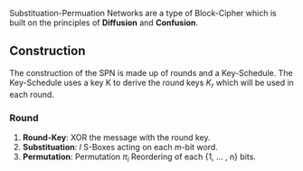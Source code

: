 Substituation-Permuation Networks are a type of Block-Cipher which is built on the principles of **Diffusion** and **Confusion**.

## Construction
The construction of the SPN is  made up of rounds and a Key-Schedule. The Key-Schedule uses a key K to derive the round keys $K_r$ which will be used in each round. 

### Round
1. **Round-Key**: XOR the message with the round key. 
2. **Substituation**: $l$ S-Boxes acting on each $m$-bit word. 
3. **Permutation**: Permutation $\pi_i$ Reordering of each {1, ... , n}  bits. 
